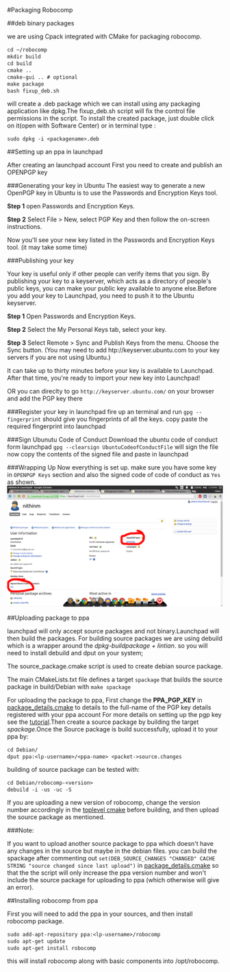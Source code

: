 #Packaging Robocomp

##deb binary packages

we are using Cpack integrated with CMake for packaging robocomp.

    cd ~/robocomp
    mkdir build
    cd build
    cmake ..
    cmake-gui .. # optional
    make package
    bash fixup_deb.sh

will create a .deb package which we can install using any packaging application like dpkg.The fixup_deb.sh script will fix the control file permissions in the script. To install the created package, just double click on it(open with Software Center) or in terminal type :

    sudo dpkg -i <packagename>.deb

##Setting up an ppa in launchpad

After creating an launchpad account First you need to create and publish an OPENPGP key

###Generating your key in Ubuntu
The easiest way to generate a new OpenPGP key in Ubuntu is to use the Passwords and Encryption Keys tool. 

__Step 1__ open Passwords and Encryption Keys.

__Step 2__ Select File > New, select PGP Key and then follow the on-screen instructions.

Now you'll see your new key listed in the Passwords and Encryption Keys tool. (it may take some time)

###Publishing your key

Your key is useful only if other people can verify items that you sign. By publishing your key to a keyserver, which acts as a directory of people's public keys, you can make your public key available to anyone else.Before you add your key to Launchpad, you need to push it to the Ubuntu keyserver.  

__Step 1__ Open Passwords and Encryption Keys.

__Step 2__ Select the My Personal Keys tab, select your key.

__Step 3__  Select Remote > Sync and Publish Keys from the menu. Choose the Sync button. (You may need to add htp://keyserver.ubuntu.com to your key servers if you are not using Ubuntu.)

It can take up to thirty minutes before your key is available to Launchpad. After that time, you're ready to import your new key into Launchpad!  

OR you can direclty to go `http://keyserver.ubuntu.com/` on your browser and add the PGP key there

###Register your key in launchpad
fire up an terminal and run `gpg --fingerprint` should give you fingerprints of all the keys. copy paste the required fingerprint into launchpad

###Sign Ubunutu Code of Conduct
Download the ubuntu code of conduct form launchpad
`gpg --clearsign UbuntuCodeofConductFile`  will sign the file
now copy the contents of the signed file and paste in launchpad

###Wrapping Up
Now everything is set up. make sure you have some key in `OPENPGP Keys` section and also the signed code of code of conduct as `Yes` as shown.
![](./launchpad.png)

##Uploading package to ppa

launchpad will only accept source packages and not binary.Launchpad will then build the packages. For building source packages we are using debuild which is a wrapper around the *dpkg-buildpackage + lintian*. so you will need to install debuild and dput on your system;

The source_package.cmake script is used to create debian source package.

The main CMakeLists.txt file defines a target `spackage` that builds the source package in build/Debian with `make spackage`

For uploading the package to ppa, First change the **PPA\_PGP\_KEY** in [package_details.cmake](../cmake/package_details.cmake#L26) to details to the full-name of the PGP key  details registered with your ppa account For more details on setting up the pgp key see the [tutorial](./setting_up_ppa.md).Then create a source package by building the target *spackage*.Once the Source package is build successfully, upload it to your ppa by:

    cd Debian/
    dput ppa:<lp-username>/<ppa-name> <packet->source.changes

building of source package can be tested with:
    
    cd Debian/robocomp-<version>
    debuild -i -us -uc -S

If you are uploading a new version of robocomp, change the version number  accordingly in the [toplevel cmake](../CMakeLists.txt#L31) before building, and then upload the source package as mentioned.

###Note:

If you want to upload another source package to ppa which doesn't have any changes in the source but maybe in the debian files. you can build the spackage after commenting out `set(DEB_SOURCE_CHANGES "CHANGED" CACHE STRING "source changed since last upload")` in [package_details.cmake](../cmake/package_details.cmake#L27) so that the the script will only increase the ppa version number and won't include the source package for uploading to ppa (which otherwise will give an error).

##Installing robocomp from ppa

First you will need to add the ppa in your sources, and then install robocomp package.

    sudo add-apt-repository ppa:<lp-username>/robocomp
    sudo apt-get update
    sudo apt-get install robocomp

this will install robocomp along with basic components into /opt/robocomp.

